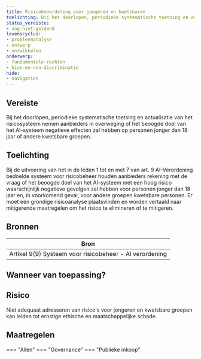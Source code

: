 ```yaml
---
title: Risicobeoordeling voor jongeren en kwetsbaren
toelichting: Bij het doorlopen, periodieke systematische toetsing en actualisatie van het risicosysteem nemen aanbieders in overweging of het beoogde doel van het AI-systeem negatieve effecten zal hebben op personen jonger dan 18 jaar of andere kwetsbare groepen.
status_vereiste:
- nog-niet-geldend
levenscyclus:
- probleemanalyse
- ontwerp
- ontwikkelen
onderwerp:
- fundamentele-rechten
- bias-en-non-discriminatie
hide:
- navigation
---
```


<!-- tags -->
## Vereiste

Bij het doorlopen, periodieke systematische toetsing en actualisatie van het risicosysteem nemen aanbieders in overweging of het beoogde doel van het AI-systeem negatieve effecten zal hebben op personen jonger dan 18 jaar of andere kwetsbare groepen.

## Toelichting

Bij de uitvoering van het in de leden 1 tot en met 7 van art.
9 AI-Verordening bedoelde systeem voor risicobeheer houden aanbieders rekening met de vraag of het beoogde doel van het AI-systeem met een hoog risico waarschijnlijk negatieve gevolgen zal hebben voor personen jonger dan 18 jaar en, in voorkomend geval, voor andere groepen kwetsbare personen. Er moet een grondige risicoanalyse plaatsvinden en worden vertaald naar mitigerende maatregelen om het risico te elimineren of te mitigeren.

## Bronnen

| Bron                        |
|-----------------------------|
|Artikel 9(9) Systeem voor risicobeheer -  AI verordening|

## Wanneer van toepassing?


## Risico

Niet adequaat adresseren van risico's voor jongeren en kwetsbare groepen kan leiden tot ernstige ethische en maatschappelijke schade.


## Maatregelen

=== "Allen"
	<!-- list_maatregelen vereiste/risicobeoordeling_voor_jongeren_en_kwetsbaren -->
=== "Governance"
	<!-- list_maatregelen vereiste/risicobeoordeling_voor_jongeren_en_kwetsbaren onderwerp/governance -->
=== "Publieke inkoop"
	<!-- list_maatregelen vereiste/risicobeoordeling_voor_jongeren_en_kwetsbaren onderwerp/publieke-inkoop -->
